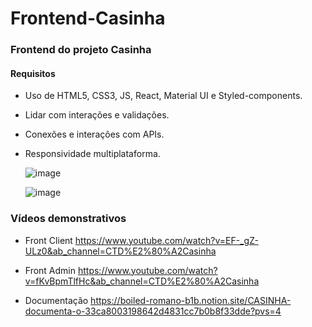 # Frontend-Casinha
### Frontend do projeto Casinha

#### Requisitos
- Uso de HTML5, CSS3, JS, React, Material UI e Styled-components.
- Lidar com interações e validações.
- Conexões e interações com APIs.
- Responsividade multiplataforma.

  ![image](https://github.com/EctorCunha/Frontend-Casinha/assets/85139415/43b69174-43f7-4f6d-b247-b0a57538fc57)

  ![image](https://github.com/EctorCunha/Frontend-Casinha/assets/85139415/dfe48f2a-ceb8-40c0-a8f7-e1f6437455eb)



### Vídeos demonstrativos
* Front Client
https://www.youtube.com/watch?v=EF-_gZ-ULz0&ab_channel=CTD%E2%80%A2Casinha

* Front Admin
https://www.youtube.com/watch?v=fKvBpmTlfHc&ab_channel=CTD%E2%80%A2Casinha

* Documentação
https://boiled-romano-b1b.notion.site/CASINHA-documenta-o-33ca8003198642d4831cc7b0b8f33dde?pvs=4
